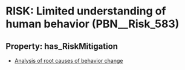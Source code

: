 # RISK: __Limited understanding of human behavior__ (PBN__Risk_583)

## Property: has_RiskMitigation

* [Analysis of root causes of behavior change](PBN__RiskMitigation_816)

